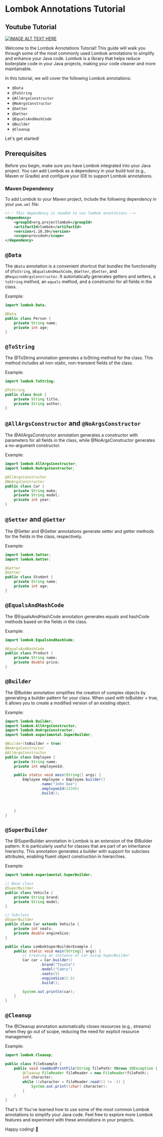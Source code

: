 # Lombok Annotations Tutorial
## Youtube Tutorial
[![IMAGE ALT TEXT HERE](https://img.youtube.com/vi/yctKNTNRCHQ/0.jpg)](https://www.youtube.com/watch?v=yctKNTNRCHQ&ab_channel=MohammedHattab)

Welcome to the Lombok Annotations Tutorial! This guide will walk you through some of the most commonly used Lombok annotations to simplify and enhance your Java code. Lombok is a library that helps reduce boilerplate code in your Java projects, making your code cleaner and more maintainable.

In this tutorial, we will cover the following Lombok annotations:

- `@Data`
- `@ToString`
- `@AllArgsConstructor`
- `@NoArgsConstructor`
- `@Setter`
- `@Getter`
- `@EqualsAndHashCode`
- `@Builder`
- `@Cleanup`

Let's get started!

## Prerequisites

Before you begin, make sure you have Lombok integrated into your Java project. You can add Lombok as a dependency in your build tool (e.g., Maven or Gradle) and configure your IDE to support Lombok annotations.

### Maven Dependency

To add Lombok to your Maven project, include the following dependency in your `pom.xml` file:

```xml
<!-- This dependency is needed to use lombok annotations -->
<dependency>
    <groupId>org.projectlombok</groupId>
    <artifactId>lombok</artifactId>
    <version>1.18.30</version>
    <scope>provided</scope>
</dependency>
```

## `@Data`

The `@Data` annotation is a convenient shortcut that bundles the functionality of `@ToString`, `@EqualsAndHashCode`, `@Getter`, `@Setter`, and `@RequiredArgsConstructor`. It automatically generates getters and setters, a `toString` method, an `equals` method, and a constructor for all fields in the class.

Example:

```java
import lombok.Data;

@Data
public class Person {
    private String name;
    private int age;
}
```
## `@ToString`
The @ToString annotation generates a toString method for the class. This method includes all non-static, non-transient fields of the class.

Example:

```java
import lombok.ToString;

@ToString
public class Book {
    private String title;
    private String author;
}
```
## `@AllArgsConstructor` and `@NoArgsConstructor`
The @AllArgsConstructor annotation generates a constructor with parameters for all fields in the class, while @NoArgsConstructor generates a no-argument constructor.

Example:

```java
import lombok.AllArgsConstructor;
import lombok.NoArgsConstructor;

@AllArgsConstructor
@NoArgsConstructor
public class Car {
    private String make;
    private String model;
    private int year;
}
```
## `@Setter` and `@Getter`
The @Setter and @Getter annotations generate setter and getter methods for the fields in the class, respectively.

Example:

```java
import lombok.Setter;
import lombok.Getter;

@Getter
@Setter
public class Student {
    private String name;
    private int age;
}
```
## `@EqualsAndHashCode`
The @EqualsAndHashCode annotation generates equals and hashCode methods based on the fields in the class.

Example:

```java
import lombok.EqualsAndHashCode;

@EqualsAndHashCode
public class Product {
    private String name;
    private double price;
}
```
## `@Builder`
The @Builder annotation simplifies the creation of complex objects by generating a builder pattern for your class. When used with toBuilder = true, it allows you to create a modified version of an existing object.

Example:

```java
import lombok.Builder;
import lombok.AllArgsConstructor;
import lombok.NoArgsConstructor;
import lombok.experimental.SuperBuilder;

@Builder(toBuilder = true)
@NoArgsConstructor
@AllArgsConstructor
public class Employee {
    private String name;
    private int employeeId;

    public static void main(String[] args) {
        Employee employee = Employee.builder()
                .name("John Doe")
                .employeeId(12345)
                .build();


    
    }
}
```
## `@SuperBuilder`
The @SuperBuilder annotation in Lombok is an extension of the @Builder pattern. It is particularly useful for classes that are part of an inheritance hierarchy. This annotation generates a builder with support for subclass attributes, enabling fluent object construction in hierarchies.

Example:

```java
import lombok.experimental.SuperBuilder;

// Base class
@SuperBuilder
public class Vehicle {
    private String brand;
    private String model;
}

// Subclass
@SuperBuilder
public class Car extends Vehicle {
    private int seats;
    private double engineSize;
}

public class LombokSuperBuilderExample {
    public static void main(String[] args) {
        // Creating an instance of Car using SuperBuilder
        Car car = Car.builder()
                .brand("Toyota")
                .model("Camry")
                .seats(5)
                .engineSize(2.5)
                .build();

        System.out.println(car);
    }
}
```



## `@Cleanup`
The @Cleanup annotation automatically closes resources (e.g., streams) when they go out of scope, reducing the need for explicit resource management.

Example:

```java
import lombok.Cleanup;

public class FileExample {
    public void readAndPrintFile(String filePath) throws IOException {
        @Cleanup FileReader fileReader = new FileReader(filePath);
        int character;
        while ((character = fileReader.read()) != -1) {
            System.out.print((char) character);
        }
    }
}
```
That's it! You've learned how to use some of the most common Lombok annotations to simplify your Java code. Feel free to explore more Lombok features and experiment with these annotations in your projects.

Happy coding! 🚀